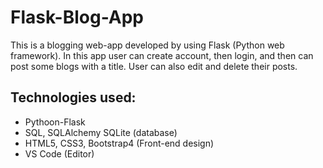 # Flask-Blog-App
This is a blogging web-app developed by using Flask (Python web framework). In this app user can create account, then login, and then can post some blogs with a title. User can also edit and delete their posts. 

## Technologies used:
* Pythoon-Flask
* SQL, SQLAlchemy SQLite (database)
* HTML5, CSS3, Bootstrap4 (Front-end design)
* VS Code (Editor)
